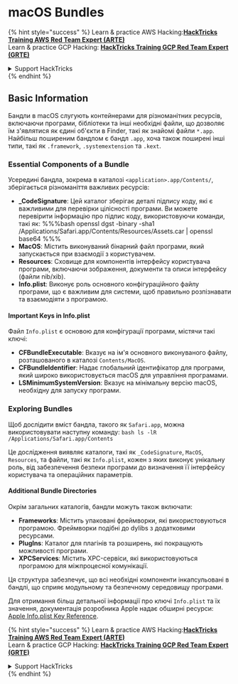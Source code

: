 # macOS Bundles

{% hint style="success" %}
Learn & practice AWS Hacking:<img src="/.gitbook/assets/arte.png" alt="" data-size="line">[**HackTricks Training AWS Red Team Expert (ARTE)**](https://training.hacktricks.xyz/courses/arte)<img src="/.gitbook/assets/arte.png" alt="" data-size="line">\
Learn & practice GCP Hacking: <img src="/.gitbook/assets/grte.png" alt="" data-size="line">[**HackTricks Training GCP Red Team Expert (GRTE)**<img src="/.gitbook/assets/grte.png" alt="" data-size="line">](https://training.hacktricks.xyz/courses/grte)

<details>

<summary>Support HackTricks</summary>

* Check the [**subscription plans**](https://github.com/sponsors/carlospolop)!
* **Join the** 💬 [**Discord group**](https://discord.gg/hRep4RUj7f) or the [**telegram group**](https://t.me/peass) or **follow** us on **Twitter** 🐦 [**@hacktricks\_live**](https://twitter.com/hacktricks\_live)**.**
* **Share hacking tricks by submitting PRs to the** [**HackTricks**](https://github.com/carlospolop/hacktricks) and [**HackTricks Cloud**](https://github.com/carlospolop/hacktricks-cloud) github repos.

</details>
{% endhint %}

## Basic Information

Бандли в macOS слугують контейнерами для різноманітних ресурсів, включаючи програми, бібліотеки та інші необхідні файли, що дозволяє їм з'являтися як єдині об'єкти в Finder, такі як знайомі файли `*.app`. Найбільш поширеним бандлом є бандл `.app`, хоча також поширені інші типи, такі як `.framework`, `.systemextension` та `.kext`.

### Essential Components of a Bundle

Усередині бандла, зокрема в каталозі `<application>.app/Contents/`, зберігається різноманіття важливих ресурсів:

* **\_CodeSignature**: Цей каталог зберігає деталі підпису коду, які є важливими для перевірки цілісності програми. Ви можете перевірити інформацію про підпис коду, використовуючи команди, такі як: %%%bash openssl dgst -binary -sha1 /Applications/Safari.app/Contents/Resources/Assets.car | openssl base64 %%%
* **MacOS**: Містить виконуваний бінарний файл програми, який запускається при взаємодії з користувачем.
* **Resources**: Сховище для компонентів інтерфейсу користувача програми, включаючи зображення, документи та описи інтерфейсу (файли nib/xib).
* **Info.plist**: Виконує роль основного конфігураційного файлу програми, що є важливим для системи, щоб правильно розпізнавати та взаємодіяти з програмою.

#### Important Keys in Info.plist

Файл `Info.plist` є основою для конфігурації програми, містячи такі ключі:

* **CFBundleExecutable**: Вказує на ім'я основного виконуваного файлу, розташованого в каталозі `Contents/MacOS`.
* **CFBundleIdentifier**: Надає глобальний ідентифікатор для програми, який широко використовується macOS для управління програмами.
* **LSMinimumSystemVersion**: Вказує на мінімальну версію macOS, необхідну для запуску програми.

### Exploring Bundles

Щоб дослідити вміст бандла, такого як `Safari.app`, можна використовувати наступну команду: `bash ls -lR /Applications/Safari.app/Contents`

Це дослідження виявляє каталоги, такі як `_CodeSignature`, `MacOS`, `Resources`, та файли, такі як `Info.plist`, кожен з яких виконує унікальну роль, від забезпечення безпеки програми до визначення її інтерфейсу користувача та операційних параметрів.

#### Additional Bundle Directories

Окрім загальних каталогів, бандли можуть також включати:

* **Frameworks**: Містить упаковані фреймворки, які використовуються програмою. Фреймворки подібні до dylibs з додатковими ресурсами.
* **PlugIns**: Каталог для плагінів та розширень, які покращують можливості програми.
* **XPCServices**: Містить XPC-сервіси, які використовуються програмою для міжпроцесної комунікації.

Ця структура забезпечує, що всі необхідні компоненти інкапсульовані в бандлі, що сприяє модульному та безпечному середовищу програми.

Для отримання більш детальної інформації про ключі `Info.plist` та їх значення, документація розробника Apple надає обширні ресурси: [Apple Info.plist Key Reference](https://developer.apple.com/library/archive/documentation/General/Reference/InfoPlistKeyReference/Introduction/Introduction.html).

{% hint style="success" %}
Learn & practice AWS Hacking:<img src="/.gitbook/assets/arte.png" alt="" data-size="line">[**HackTricks Training AWS Red Team Expert (ARTE)**](https://training.hacktricks.xyz/courses/arte)<img src="/.gitbook/assets/arte.png" alt="" data-size="line">\
Learn & practice GCP Hacking: <img src="/.gitbook/assets/grte.png" alt="" data-size="line">[**HackTricks Training GCP Red Team Expert (GRTE)**<img src="/.gitbook/assets/grte.png" alt="" data-size="line">](https://training.hacktricks.xyz/courses/grte)

<details>

<summary>Support HackTricks</summary>

* Check the [**subscription plans**](https://github.com/sponsors/carlospolop)!
* **Join the** 💬 [**Discord group**](https://discord.gg/hRep4RUj7f) or the [**telegram group**](https://t.me/peass) or **follow** us on **Twitter** 🐦 [**@hacktricks\_live**](https://twitter.com/hacktricks\_live)**.**
* **Share hacking tricks by submitting PRs to the** [**HackTricks**](https://github.com/carlospolop/hacktricks) and [**HackTricks Cloud**](https://github.com/carlospolop/hacktricks-cloud) github repos.

</details>
{% endhint %}
